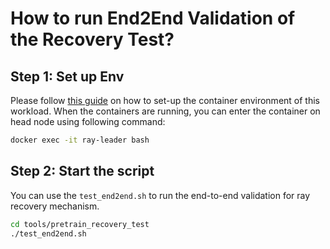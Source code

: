 # How to run End2End Validation of the Recovery Test?

## Step 1: Set up Env
Please follow [this guide](../workload_in_containers/README.md) on how to set-up the container environment of this workload. When the containers are running, you can enter the container on head node using following command:
```bash  
docker exec -it ray-leader bash 
```

## Step 2: Start the script
You can use the `test_end2end.sh` to run the end-to-end validation for ray recovery mechanism.
```bash
cd tools/pretrain_recovery_test 
./test_end2end.sh
```